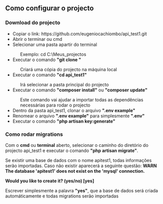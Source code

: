 ## Como configurar o projecto

### Download do projecto

<ul>
<li>Copiar o link: https://github.com/eugeniocachiombo/api_test1.git </li>
<li>Abrir o terminar ou cmd</li>
<li>Selecionar uma pasta apartir do terminal</li>
    <ul type="none">
    <li>Exemplo: cd C:\Meus_projectos</li>
    </ul>
<li>Executar o comando <b>"git clone <link copiado>"</b> </li>
    <ul type="none">
    <li>Criará uma cópia do projecto na máquina local</li>
    </ul>
<li>Executar o comando <b>"cd api_test1"</b></li>
    <ul type="none">
    <li>Irá selecionar a pasta principal do projecto</li>
    </ul>
<li>Executar o comando <b>"composer install"</b> ou <b>"composer update"</b></li>
    <ul type="none">
    <li>Este comando vai ajudar a importar todas as dependências necessárias para rodar o projecto</li>
    </ul>
<li>Dentro da pasta api_test1, clonar o arquivo <b>".env example"</b></li>
<li>Renomear o arquivo <b>".env example"</b> para simplesmente <b>".env"</b></li>
<li>Executar o comando <b>"php artisan key:generate"</b></li>
</ul>

### Como rodar migrations

<p>
Com o <b>cmd</b> ou <b>terminal</b> aberto, selecionar o caminho do diretório do projecto api_test1 e executar o comando <b>"php artisan migrate"</b>.
</p>
<p>
Se existir uma base de dados com o nome apitest1, todas informações serão importadas. Caso não existir aparecerá a seguinte questão:

<strong>
    WARN  The database 'apitest1' does not exist on the 'mysql' connection.  

  Would you like to create it? (yes/no) [yes]
</strong> 

Escrever simplesmente a palavra <b>"yes"</b>, que a base de dados será criada automáticamente e todas migrations serão importadas 
</p>

